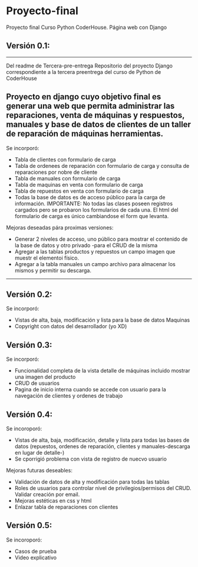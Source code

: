 # Proyecto-final
Proyecto final Curso Python CoderHouse. Página web con Django

## Versión 0.1:
--------------------------------------------------------------------------------------------
Del readme de Tercera-pre-entrega
Repositorio del proyecto Django correspondiente a la tercera preentrega del curso de Python de CoderHouse

Proyecto en django cuyo objetivo final es generar una web que permita administrar las reparaciones, venta de máquinas y respuestos, manuales y base de datos de clientes de un taller de reparación de máquinas herramientas.
---------------------------------------------------------------------------------------------
Se incorporó:
- Tabla de clientes con formulario de carga
- Tabla de ordenees de reparación con formulario de carga y consulta de reparaciones por nobre de cliente
- Tabla de manuales con formulario de carga
- Tabla de maquinas en venta con formulario de carga
- Tabla de repuestos en venta con formulario de carga
- Todas la base de datos es de acceso público para la carga de información. IMPORTANTE: No todas las clases poseen registros cargados pero se probaron los formularios de cada una. El html del formulario de carga es único cambiandose el form que levanta.

Mejoras deseadas pára proximas versiones:
- Generar 2 niveles de acceso, uno público para mostrar el contenido de la base de datos y otro privado -para el CRUD de la misma
- Agregar a las tablas productos y repuestos un campo imagen que muestr el elementoi físico.
- Agregar a la tabla manuales un campo archivo para almacenar los mismos y permitir su descarga.

-------------------------------------------

## Versión 0.2:
Se incorporó:
- Vistas de alta, baja, modificación y lista para la base de datos Maquinas
- Copyright con datos del desarrollador (yo XD)

## Versión 0.3:
Se incorporó:
- Funcionalidad completa de la vista detalle de máquinas incluido mostrar una imagen del producto
- CRUD de usuarios
- Pagina de inicio interna cuando se accede con usuario para la navegación de clientes y ordenes de trabajo

## Versión 0.4:
Se incoroporó:
- Vistas de alta, baja, modificación, detalle y lista para todas las bases de datos (repuestos, ordenes de reparación, clientes y  manuales-descarga en lugar de detalle-)
- Se cporrigió problema con vista de registro de nuecvo usuario

Mejoras futuras deseables:
- Validación de datos de alta y modificación para todas las tablas
- Roles de usuarios para controlar nivel de privilegios/permisos del CRUD. Validar creación por email.
- Mejoras estéticas en css y html
- Enlazar tabla de reparaciones con clientes

## Versión 0.5:
Se incoroporó:
- Casos de prueba
- Video explicativo
